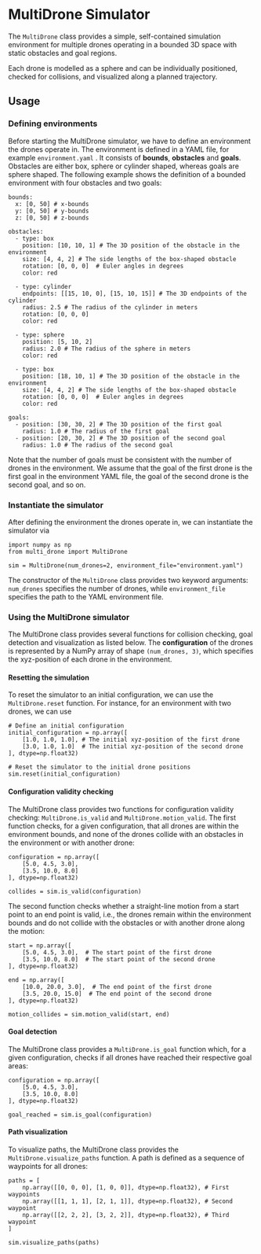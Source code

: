 
# MultiDrone Simulator

The `MultiDrone` class provides a simple, self-contained simulation environment for multiple drones operating in a bounded 3D space with static obstacles and goal regions.

Each drone is modelled as a sphere and can be individually positioned, checked for collisions, and visualized along a planned trajectory.

## Usage
### Defining environments
Before starting the MultiDrone simulator, we have to define an environment the drones operate in. The environment is defined in a YAML file, for example ```environment.yaml``` . It consists of **bounds**, **obstacles** and **goals**. Obstacles are either box, sphere or cylinder shaped, whereas goals are sphere shaped. The following example shows the definition of a bounded environment with four obstacles and two goals:

```
bounds:
  x: [0, 50] # x-bounds
  y: [0, 50] # y-bounds
  z: [0, 50] # z-bounds

obstacles:
  - type: box
    position: [10, 10, 1] # The 3D position of the obstacle in the environment
    size: [4, 4, 2] # The side lengths of the box-shaped obstacle
    rotation: [0, 0, 0]  # Euler angles in degrees
    color: red
    
  - type: cylinder
    endpoints: [[15, 10, 0], [15, 10, 15]] # The 3D endpoints of the cylinder
    radius: 2.5 # The radius of the cylinder in meters
    rotation: [0, 0, 0]
    color: red

  - type: sphere
    position: [5, 10, 2]
    radius: 2.0 # The radius of the sphere in meters
    color: red

  - type: box
    position: [18, 10, 1] # The 3D position of the obstacle in the environment
    size: [4, 4, 2] # The side lengths of the box-shaped obstacle
    rotation: [0, 0, 0]  # Euler angles in degrees
    color: red
    
goals:
  - position: [30, 30, 2] # The 3D position of the first goal
    radius: 1.0 # The radius of the first goal
  - position: [20, 30, 2] # The 3D position of the second goal
    radius: 1.0 # The radius of the second goal
```
Note that the number of goals must be consistent with the number of drones in the environment. We assume that the goal of the first drone is the first goal in the environment YAML file, the goal of the second drone is the second goal, and so on.

### Instantiate the simulator
After defining the environment the drones operate in, we can instantiate the simulator via

```
import numpy as np
from multi_drone import MultiDrone

sim = MultiDrone(num_drones=2, environment_file="environment.yaml")
```
The constructor of the ```MultiDrone``` class provides two keyword arguments: ```num_drones``` specifies the number of drones, while ```environment_file``` specifies the path to the YAML environment file. 

### Using the MultiDrone simulator
The MultiDrone class provides several functions for collision checking, goal detection and visualization as listed below. The **configuration** of the drones is represented by a NumPy array of shape ```(num_drones, 3)```, which specifies the xyz-position of each drone in the environment.

#### Resetting the simulation
To reset the simulator to an initial configuration, we can use the ```MultiDrone.reset``` function. For instance, for an environment with two drones, we can use
```
# Define an initial configuration
initial_configuration = np.array([
	[1.0, 1.0, 1.0], # The initial xyz-position of the first drone
	[3.0, 1.0, 1.0]  # The initial xyz-position of the second drone 
], dtype=np.float32)
```
```
# Reset the simulator to the initial drone positions
sim.reset(initial_configuration)
```
#### Configuration validity checking
The MultiDrone class provides two functions for configuration validity checking: ```MultiDrone.is_valid``` and ```MultiDrone.motion_valid```. The first function checks, for a given configuration, that all drones are within the environment bounds, and none of the drones collide with an obstacles in the environment or with another drone:

```
configuration = np.array([
	[5.0, 4.5, 3.0],
	[3.5, 10.0, 8.0]
], dtype=np.float32)

collides = sim.is_valid(configuration)
```
The second function checks whether a straight-line motion from a start point to an end point is valid, i.e., the drones remain within the environment bounds and do not collide with the obstacles or with another drone along the motion:

```
start = np.array([
	[5.0, 4.5, 3.0],  # The start point of the first drone
	[3.5, 10.0, 8.0]  # The start point of the second drone 
], dtype=np.float32)
 
end = np.array([
	[10.0, 20.0, 3.0],  # The end point of the first drone
	[3.5, 20.0, 15.0]  # The end point of the second drone 
], dtype=np.float32)

motion_collides = sim.motion_valid(start, end) 
```
#### Goal detection
The MultiDrone class provides a ```MultiDrone.is_goal``` function which, for a given configuration, checks if all drones have reached their respective goal areas:

```
configuration = np.array([
	[5.0, 4.5, 3.0],
	[3.5, 10.0, 8.0]
], dtype=np.float32)

goal_reached = sim.is_goal(configuration)
```

#### Path visualization
To visualize paths, the MultiDrone class provides the ```MultiDrone.visualize_paths``` function. A path is defined as a sequence of waypoints for all drones:
```
paths = [
    np.array([[0, 0, 0], [1, 0, 0]], dtype=np.float32), # First waypoints
    np.array([[1, 1, 1], [2, 1, 1]], dtype=np.float32), # Second waypoint
    np.array([[2, 2, 2], [3, 2, 2]], dtype=np.float32), # Third waypoint
]

sim.visualize_paths(paths)
```
